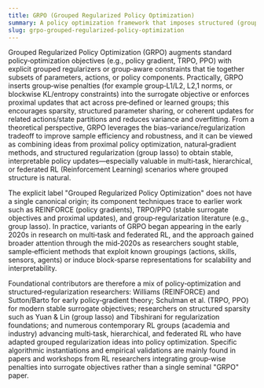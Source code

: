 ```yaml
---
title: GRPO (Grouped Regularized Policy Optimization)
summary: A policy optimization framework that imposes structured (grouped) regularization on policy parameters or action/feature groups to stabilize learning, encourage shared structure, and improve generalization in RL settings.
slug: grpo-grouped-regularized-policy-optimization
---
```


Grouped Regularized Policy Optimization (GRPO) augments standard policy‑optimization objectives (e.g., policy gradient, TRPO, PPO) with explicit grouped regularizers or group‑aware constraints that tie together subsets of parameters, actions, or policy components. Practically, GRPO inserts group‑wise penalties (for example group‑L1/L2, L2,1 norms, or blockwise KL/entropy constraints) into the surrogate objective or enforces proximal updates that act across pre‑defined or learned groups; this encourages sparsity, structured parameter sharing, or coherent updates for related actions/state partitions and reduces variance and overfitting. From a theoretical perspective, GRPO leverages the bias–variance/regularization tradeoff to improve sample efficiency and robustness, and it can be viewed as combining ideas from proximal policy optimization, natural‑gradient methods, and structured regularization (group lasso) to obtain stable, interpretable policy updates—especially valuable in multi‑task, hierarchical, or federated RL (Reinforcement Learning) scenarios where grouped structure is natural.

The explicit label "Grouped Regularized Policy Optimization" does not have a single canonical origin; its component techniques trace to earlier work such as REINFORCE (policy gradients), TRPO/PPO (stable surrogate objectives and proximal updates), and group‑regularization literature (e.g., group lasso). In practice, variants of GRPO began appearing in the early 2020s in research on multi‑task and federated RL, and the approach gained broader attention through the mid‑2020s as researchers sought stable, sample‑efficient methods that exploit known groupings (actions, skills, sensors, agents) or induce block‑sparse representations for scalability and interpretability.

Foundational contributors are therefore a mix of policy‑optimization and structured‑regularization researchers: Williams (REINFORCE) and Sutton/Barto for early policy‑gradient theory; Schulman et al. (TRPO, PPO) for modern stable surrogate objectives; researchers on structured sparsity such as Yuan & Lin (group lasso) and Tibshirani for regularization foundations; and numerous contemporary RL groups (academia and industry) advancing multi‑task, hierarchical, and federated RL who have adapted grouped regularization ideas into policy optimization. Specific algorithmic instantiations and empirical validations are mainly found in papers and workshops from RL researchers integrating group‑wise penalties into surrogate objectives rather than a single seminal "GRPO" paper.